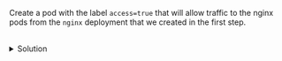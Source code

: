 Create a pod with the label `access=true` that will allow traffic to the nginx pods from the `nginx` deployment that we created in the first step.

<br>
<details><summary>Solution</summary>
<br>

Get a shell to a temporary pod that uses the `access=true` label
```bash
kubectl run busybox --rm -ti --labels="access=true" --image=busybox:1.28 -- /bin/sh
```{{copy}}

From the shell to the the container, try to communicate with the nginx pods via the nginx service
```bash
wget --spider --timeout=1 nginx
```{{copy}}



</details>